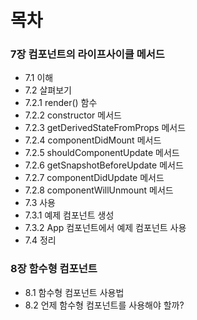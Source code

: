 # 목차
### 7장 컴포넌트의 라이프사이클 메서드
- 7.1 이해
- 7.2 살펴보기
- 7.2.1 render() 함수
- 7.2.2 constructor 메서드
- 7.2.3 getDerivedStateFromProps 메서드
- 7.2.4 componentDidMount 메서드
- 7.2.5 shouldComponentUpdate 메서드
- 7.2.6 getSnapshotBeforeUpdate 메서드
- 7.2.7 componentDidUpdate 메서드
- 7.2.8 componentWillUnmount 메서드
- 7.3 사용
- 7.3.1 예제 컴포넌트 생성
- 7.3.2 App 컴포넌트에서 예제 컴포넌트 사용
- 7.4 정리

### 8장 함수형 컴포넌트
- 8.1 함수형 컴포넌트 사용법
- 8.2 언제 함수형 컴포넌트를 사용해야 할까?